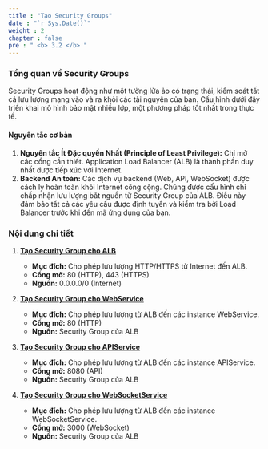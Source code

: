 ```yaml
---
title : "Tạo Security Groups"
date : "`r Sys.Date()`"
weight : 2
chapter : false
pre : " <b> 3.2 </b> "
---
```


### Tổng quan về Security Groups
Security Groups hoạt động như một tường lửa ảo có trạng thái, kiểm soát tất cả lưu lượng mạng vào và ra khỏi các tài nguyên của bạn. Cấu hình dưới đây triển khai mô hình bảo mật nhiều lớp, một phương pháp tốt nhất trong thực tế.

#### Nguyên tắc cơ bản
1. **Nguyên tắc Ít Đặc quyền Nhất (Principle of Least Privilege):** Chỉ mở các cổng cần thiết. Application Load Balancer (ALB) là thành phần duy nhất được tiếp xúc với Internet.
2. **Backend An toàn:** Các dịch vụ backend (Web, API, WebSocket) được cách ly hoàn toàn khỏi Internet công cộng. Chúng được cấu hình chỉ chấp nhận lưu lượng bắt nguồn từ Security Group của ALB. Điều này đảm bảo tất cả các yêu cầu được định tuyến và kiểm tra bởi Load Balancer trước khi đến mã ứng dụng của bạn.

### Nội dung chi tiết
1. **[Tạo Security Group cho ALB](/3-VPCSetup/3.2-CreateSecurityGroup/3.2.1-ALBSG)**
   - **Mục đích:** Cho phép lưu lượng HTTP/HTTPS từ Internet đến ALB.
   - **Cổng mở:** 80 (HTTP), 443 (HTTPS)
   - **Nguồn:** 0.0.0.0/0 (Internet)

2. **[Tạo Security Group cho WebService](/3-VPCSetup/3.2-CreateSecurityGroup/3.2.2-WebServiceSG)**
   - **Mục đích:** Cho phép lưu lượng từ ALB đến các instance WebService.
   - **Cổng mở:** 80 (HTTP)
   - **Nguồn:** Security Group của ALB

3. **[Tạo Security Group cho APIService](/3-VPCSetup/3.2-CreateSecurityGroup/3.2.3-APIServiceSG)**
   - **Mục đích:** Cho phép lưu lượng từ ALB đến các instance APIService.
   - **Cổng mở:** 8080 (API)
   - **Nguồn:** Security Group của ALB

4. **[Tạo Security Group cho WebSocketService](/3-VPCSetup/3.2-CreateSecurityGroup/3.2.4-WebSockerServiceSG)**
   - **Mục đích:** Cho phép lưu lượng từ ALB đến các instance WebSocketService.
   - **Cổng mở:** 3000 (WebSocket)
   - **Nguồn:** Security Group của ALB